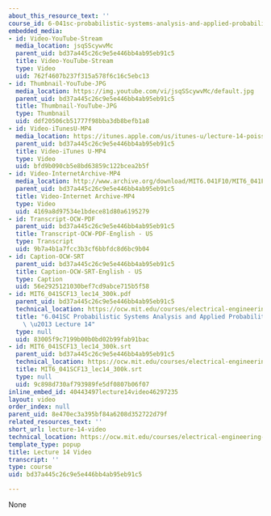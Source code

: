 ```yaml
---
about_this_resource_text: ''
course_id: 6-041sc-probabilistic-systems-analysis-and-applied-probability-fall-2013
embedded_media:
- id: Video-YouTube-Stream
  media_location: jsqSScywvMc
  parent_uid: bd37a445c26c9e5e446bb4ab95eb91c5
  title: Video-YouTube-Stream
  type: Video
  uid: 762f4607b237f315a578f6c16c5ebc13
- id: Thumbnail-YouTube-JPG
  media_location: https://img.youtube.com/vi/jsqSScywvMc/default.jpg
  parent_uid: bd37a445c26c9e5e446bb4ab95eb91c5
  title: Thumbnail-YouTube-JPG
  type: Thumbnail
  uid: ddf20506cb51777f98bba3db8befb1a8
- id: Video-iTunesU-MP4
  media_location: https://itunes.apple.com/us/itunes-u/lecture-14-poisson-process-i/id577778306?i=123745413
  parent_uid: bd37a445c26c9e5e446bb4ab95eb91c5
  title: Video-iTunes U-MP4
  type: Video
  uid: bfd9b090cb5e8bd63859c122bcea2b5f
- id: Video-InternetArchive-MP4
  media_location: http://www.archive.org/download/MIT6.041F10/MIT6_041F11_lec14_300k.mp4
  parent_uid: bd37a445c26c9e5e446bb4ab95eb91c5
  title: Video-Internet Archive-MP4
  type: Video
  uid: 4169a8d97534e1bdece81d80a6195279
- id: Transcript-OCW-PDF
  parent_uid: bd37a445c26c9e5e446bb4ab95eb91c5
  title: Transcript-OCW-PDF-English - US
  type: Transcript
  uid: 9b7a4b1a7fcc3b3cf6bbfdc8d6bc9b04
- id: Caption-OCW-SRT
  parent_uid: bd37a445c26c9e5e446bb4ab95eb91c5
  title: Caption-OCW-SRT-English - US
  type: Caption
  uid: 56e2925121030bef7cd9abce715b5f58
- id: MIT6_041SCF13_lec14_300k.pdf
  parent_uid: bd37a445c26c9e5e446bb4ab95eb91c5
  technical_location: https://ocw.mit.edu/courses/electrical-engineering-and-computer-science/6-041sc-probabilistic-systems-analysis-and-applied-probability-fall-2013/unit-iii/lecture-14/lecture-14-video/MIT6_041SCF13_lec14_300k.pdf
  title: "6.041SC Probabilistic Systems Analysis and Applied Probability, Fall 2013Transcript\
    \ \u2013 Lecture 14"
  type: null
  uid: 83005f9c7199b00b0bd02b99fab91bac
- id: MIT6_041SCF13_lec14_300k.srt
  parent_uid: bd37a445c26c9e5e446bb4ab95eb91c5
  technical_location: https://ocw.mit.edu/courses/electrical-engineering-and-computer-science/6-041sc-probabilistic-systems-analysis-and-applied-probability-fall-2013/unit-iii/lecture-14/lecture-14-video/MIT6_041SCF13_lec14_300k.srt
  title: MIT6_041SCF13_lec14_300k.srt
  type: null
  uid: 9c898d730af793989fe5df0807b06f07
inline_embed_id: 40443497lecture14video46297235
layout: video
order_index: null
parent_uid: 8e470ec3a395bf84a6208d352722d79f
related_resources_text: ''
short_url: lecture-14-video
technical_location: https://ocw.mit.edu/courses/electrical-engineering-and-computer-science/6-041sc-probabilistic-systems-analysis-and-applied-probability-fall-2013/unit-iii/lecture-14/lecture-14-video
template_type: popup
title: Lecture 14 Video
transcript: ''
type: course
uid: bd37a445c26c9e5e446bb4ab95eb91c5

---
```

None